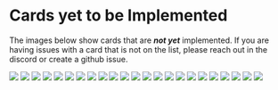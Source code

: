 # Cards yet to be Implemented
The images below show cards that are _**not yet**_ implemented. If you are having issues with a card that is not on the list, please reach out in the discord or create a github issue.

![](./0524529055.webp)
![](./1039444094.webp)
![](./1397553238.webp)
![](./1965647391.webp)
![](./3388566378.webp)
![](./3475471540.webp)
![](./3666212779.webp)
![](./36859e7ec4.webp)
![](./4334684518.webp)
![](./5422802110.webp)
![](./5751831621.webp)
![](./6228218834.webp)
![](./6354077246.webp)
![](./7072861308.webp)
![](./7138400365.webp)
![](./8174214418.webp)
![](./81a416eb1f.webp)
![](./8523415830.webp)
![](./8779760486.webp)
![](./9611596703.webp)
![](./9695562265.webp)
![](./9720757803.webp)
![](./ccf9474416.webp)